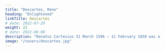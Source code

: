 ```yaml
---
title: "Descartes, Rene"
heading: "Enlightened"
linkTitle: Descartes
# date: 2022-07-29
weight: 22
# date: 2022-08-08
description: "Renatus Cartesius 31 March 1596 – 11 February 1650 was a French philosopher, mathematician, and scientist who invented analytic geometry"
image: "/covers/descartes.jpg"
---
```

